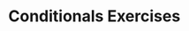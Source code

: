 
# Conditionals Exercises

<!-- 
pig advisor


find the day of the week based on the date


use only if statements and "boolean" flags to get the behavior of an if-else block


nested ternary Statements


does file exist: https://www.w3schools.com/python/python_file_remove.asp -->

